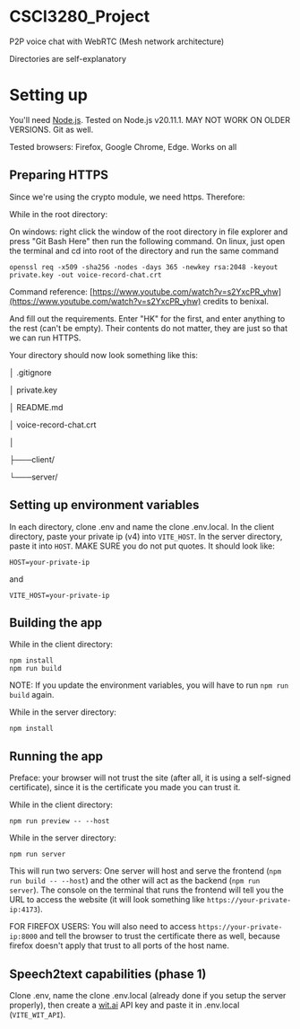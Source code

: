 # CSCI3280_Project

P2P voice chat with WebRTC (Mesh network architecture)

Directories are self-explanatory

# Setting up

You'll need [Node.js](https://nodejs.org/en/download). Tested on Node.js v20.11.1. MAY NOT WORK ON OLDER VERSIONS. Git as well.

Tested browsers: Firefox, Google Chrome, Edge. Works on all

## Preparing HTTPS

Since we're using the crypto module, we need https. Therefore:

While in the root directory:

On windows: right click the window of the root directory in file explorer and press "Git Bash Here" then run the following command. On linux, just open the terminal and cd into root of the directory and run the same command
```console
openssl req -x509 -sha256 -nodes -days 365 -newkey rsa:2048 -keyout private.key -out voice-record-chat.crt
```
Command reference: [https://www.youtube.com/watch?v=s2YxcPR_yhw](https://www.youtube.com/watch?v=s2YxcPR_yhw) credits to benixal.

And fill out the requirements. Enter "HK" for the first, and enter anything to the rest (can't be empty). Their contents do not matter, they are just so that we can run HTTPS.

Your directory should now look something like this:

│   .gitignore

│   private.key

│   README.md

│   voice-record-chat.crt

│

├───client/

└───server/

## Setting up environment variables

In each directory, clone .env and name the clone .env.local. In the client directory, paste your private ip (v4) into `VITE_HOST`. In the server directory, paste it into `HOST`. MAKE SURE you do not put quotes. It should look like:

```
HOST=your-private-ip
```
and
```
VITE_HOST=your-private-ip
```

## Building the app

While in the client directory:

```console
npm install
npm run build
```

NOTE: If you update the environment variables, you will have to run `npm run build` again.

While in the server directory:

```console
npm install
```

## Running the app

Preface: your browser will not trust the site (after all, it is using a self-signed certificate), since it is the certificate you made you can trust it.

While in the client directory:

```console
npm run preview -- --host
```

While in the server directory:

```console
npm run server
```

This will run two servers: One server will host and serve the frontend (`npm run build -- --host`) and the other will act as the backend (`npm run server`). The console on the terminal that runs the frontend will tell you the URL to access the website (it will look something like `https://your-private-ip:4173`).

FOR FIREFOX USERS: You will also need to access `https://your-private-ip:8000` and tell the browser to trust the certificate there as well, because firefox doesn't apply that trust to all ports of the host name.

## Speech2text capabilities (phase 1)

Clone .env, name the clone .env.local (already done if you setup the server properly), then create a [wit.ai](https://wit.ai/) API key and paste it in .env.local (`VITE_WIT_API`).
